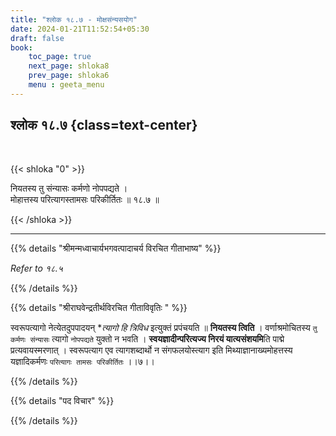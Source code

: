 ```yaml
---
title: "श्लोक १८.७ - मोक्षसंन्यसयोग"
date: 2024-01-21T11:52:54+05:30
draft: false
book:
    toc_page: true
    next_page: shloka8
    prev_page: shloka6
    menu : geeta_menu
---
```




## श्लोक १८.७ {class=text-center}

<br/>

{{< shloka  "0"  >}}

नियतस्य तु संन्यासः कर्मणो नोपपद्यते ।  
मोहात्तस्य परित्यागस्तामसः परिकीर्तितः ॥ १८.७ ॥

{{< /shloka >}}

---


{{% details "श्रीमन्मध्वाचार्यभगवत्पादाचर्य विरचित  गीताभाष्य" %}}

*Refer to १८.५*

{{% /details %}}



{{% details "श्रीराघवेन्द्रतीर्थविरचित गीताविवृतिः " %}}

स्वरूपत्यागो नेत्येतदुपपादयन्‌ 
**त्यागो हि त्रिविध* इत्युक्तं प्रपंचयति ॥ 
**नियतस्य त्विति** । वर्णाश्रमोचितस्य `तु कर्मणः संन्यासः` त्यागो
`नोपपद्यते` युक्तो न भवति । **स्वयज्ञादीन्परित्यज्य निरयं यात्यसंशयमि**ति 
पाद्मे प्रत्यवायस्मरणात्‌ । स्वरूपत्याग एव त्यागशब्दार्थो न संगफलयोस्त्याग इति 
मिथ्याज्ञानाख्यमोहत्तस्य यज्ञादिकर्मणः `परित्यागः तामसः परिकीर्तितः` ।।७।।

{{% /details %}}



{{% details "पद विचार" %}}


{{% /details %}}
